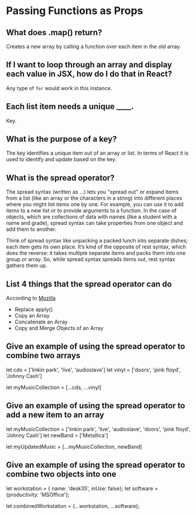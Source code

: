 # Passing Functions as Props

## What does .map() return?

Creates a new array by calling a function over each item in the old array.

## If I want to loop through an array and display each value in JSX, how do I do that in React?

Any type of `for` would work in this instance.

## Each list item needs a unique ____.

Key.

## What is the purpose of a key?

The key identifies a unique item out of an array or list. In terms of React it is used to identify and update based on the key.

## What is the spread operator?

The spread syntax (written as ...) lets you "spread out" or expand items from a list (like an array or the characters in a string) into different places where you might list items one by one. For example, you can use it to add items to a new list or to provide arguments to a function. In the case of objects, which are collections of data with names (like a student with a name and grade), spread syntax can take properties from one object and add them to another.

Think of spread syntax like unpacking a packed lunch into separate dishes; each item gets its own place. It’s kind of the opposite of rest syntax, which does the reverse: it takes multiple separate items and packs them into one group or array. So, while spread syntax spreads items out, rest syntax gathers them up.

## List 4 things that the spread operator can do

According to [Mozilla](https://developer.mozilla.org/en-US/docs/Web/JavaScript/Reference/Operators/Spread_syntax)

- Replace apply()
- Copy an Array
- Concatenate an Array
- Copy and Merge Objects of an Array

## Give an example of using the spread operator to combine two arrays

let cds = ['linkin park', 'live', 'audioslave']
let vinyl = ['doors', 'pink floyd', 'Johnny Cash']

let myMusicCollection = [...cds, ...vinyl]

## Give an example of using the spread operator to add a new item to an array

let myMusicCollection = ['linkin park', 'live', 'audioslave', 'doors', 'pink floyd', 'Johnny Cash']
let newBand = ['Metallica']

let myUpdatedMusic = [...myMusicCollection, newBand]

## Give an example of using the spread operator to combine two objects into one

let workstation = { name: 'desk35', inUse: false};
let software = {productivity: 'MSOffice'};

let combinedWorkstation = {...workstation, ...software};
